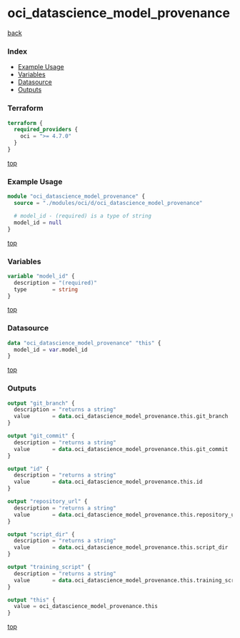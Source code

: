 # oci_datascience_model_provenance

[back](../oci.md)

### Index

- [Example Usage](#example-usage)
- [Variables](#variables)
- [Datasource](#datasource)
- [Outputs](#outputs)

### Terraform

```terraform
terraform {
  required_providers {
    oci = ">= 4.7.0"
  }
}
```

[top](#index)

### Example Usage

```terraform
module "oci_datascience_model_provenance" {
  source = "./modules/oci/d/oci_datascience_model_provenance"

  # model_id - (required) is a type of string
  model_id = null
}
```

[top](#index)

### Variables

```terraform
variable "model_id" {
  description = "(required)"
  type        = string
}
```

[top](#index)

### Datasource

```terraform
data "oci_datascience_model_provenance" "this" {
  model_id = var.model_id
}
```

[top](#index)

### Outputs

```terraform
output "git_branch" {
  description = "returns a string"
  value       = data.oci_datascience_model_provenance.this.git_branch
}

output "git_commit" {
  description = "returns a string"
  value       = data.oci_datascience_model_provenance.this.git_commit
}

output "id" {
  description = "returns a string"
  value       = data.oci_datascience_model_provenance.this.id
}

output "repository_url" {
  description = "returns a string"
  value       = data.oci_datascience_model_provenance.this.repository_url
}

output "script_dir" {
  description = "returns a string"
  value       = data.oci_datascience_model_provenance.this.script_dir
}

output "training_script" {
  description = "returns a string"
  value       = data.oci_datascience_model_provenance.this.training_script
}

output "this" {
  value = oci_datascience_model_provenance.this
}
```

[top](#index)
